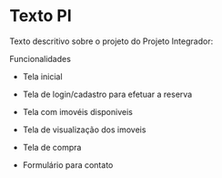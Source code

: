 # Texto PI

Texto descritivo sobre o projeto do Projeto Integrador:

Funcionalidades

- Tela inicial

- Tela de login/cadastro para efetuar a reserva

- Tela com imovéis disponiveis

- Tela de visualização dos imoveis

- Tela de compra

- Formulário para contato